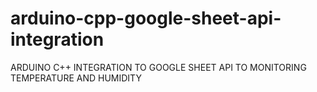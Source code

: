 # arduino-cpp-google-sheet-api-integration
ARDUINO C++ INTEGRATION TO GOOGLE SHEET API TO MONITORING TEMPERATURE AND HUMIDITY 
